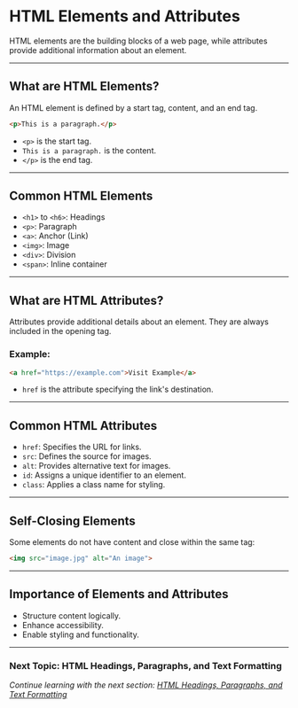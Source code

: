 # HTML Elements and Attributes

HTML elements are the building blocks of a web page, while attributes provide additional information about an element.

---

## **What are HTML Elements?**
An HTML element is defined by a start tag, content, and an end tag.

```html
<p>This is a paragraph.</p>
```
- `<p>` is the start tag.
- `This is a paragraph.` is the content.
- `</p>` is the end tag.

---

## **Common HTML Elements**
- `<h1>` to `<h6>`: Headings
- `<p>`: Paragraph
- `<a>`: Anchor (Link)
- `<img>`: Image
- `<div>`: Division
- `<span>`: Inline container

---

## **What are HTML Attributes?**
Attributes provide additional details about an element. They are always included in the opening tag.

### **Example:**
```html
<a href="https://example.com">Visit Example</a>
```
- `href` is the attribute specifying the link's destination.

---

## **Common HTML Attributes**
- `href`: Specifies the URL for links.
- `src`: Defines the source for images.
- `alt`: Provides alternative text for images.
- `id`: Assigns a unique identifier to an element.
- `class`: Applies a class name for styling.

---

## **Self-Closing Elements**
Some elements do not have content and close within the same tag:
```html
<img src="image.jpg" alt="An image">
```

---

## **Importance of Elements and Attributes**
- Structure content logically.
- Enhance accessibility.
- Enable styling and functionality.

---

### **Next Topic: HTML Headings, Paragraphs, and Text Formatting**  
*Continue learning with the next section: [HTML Headings, Paragraphs, and Text Formatting](#)*


